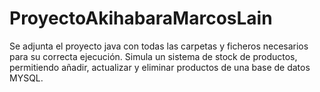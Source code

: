 # ProyectoAkihabaraMarcosLain
Se adjunta el proyecto java con todas las carpetas y ficheros necesarios para su correcta ejecución. Simula un sistema de stock de productos, permitiendo añadir, actualizar y eliminar productos de una base de datos MYSQL.
